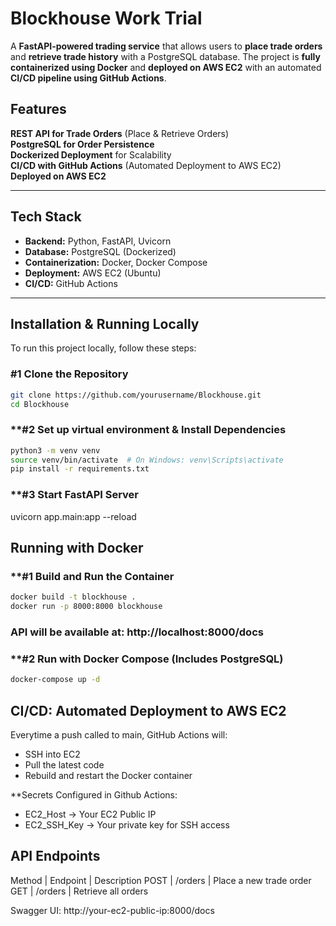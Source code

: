 # Blockhouse Work Trial

A **FastAPI-powered trading service** that allows users to **place trade orders** and **retrieve trade history** with a PostgreSQL database. The project is **fully containerized using Docker** and **deployed on AWS EC2** with an automated **CI/CD pipeline using GitHub Actions**.

## Features
**REST API for Trade Orders** (Place & Retrieve Orders)    
**PostgreSQL for Order Persistence**  
**Dockerized Deployment** for Scalability  
**CI/CD with GitHub Actions** (Automated Deployment to AWS EC2)  
**Deployed on AWS EC2**  

---

## Tech Stack
- **Backend:** Python, FastAPI, Uvicorn
- **Database:** PostgreSQL (Dockerized)
- **Containerization:** Docker, Docker Compose
- **Deployment:** AWS EC2 (Ubuntu)
- **CI/CD:** GitHub Actions

---

## Installation & Running Locally
To run this project locally, follow these steps:

### **#1️ Clone the Repository**
```sh
git clone https://github.com/yourusername/Blockhouse.git
cd Blockhouse
```

### **#2 Set up virtual environment & Install Dependencies
```sh
python3 -m venv venv
source venv/bin/activate  # On Windows: venv\Scripts\activate
pip install -r requirements.txt
```
### **#3 Start FastAPI Server
uvicorn app.main:app --reload

## Running with Docker

### **#1 Build and Run the Container
```sh
docker build -t blockhouse .
docker run -p 8000:8000 blockhouse
```
### API will be available at: http://localhost:8000/docs

### **#2 Run with Docker Compose (Includes PostgreSQL)
```sh
docker-compose up -d
```

## CI/CD: Automated Deployment to AWS EC2
Everytime a push called to main, GitHub Actions will:
- SSH into EC2
- Pull the latest code
- Rebuild and restart the Docker container

**Secrets Configured in Github Actions:
- EC2_Host -> Your EC2 Public IP
- EC2_SSH_Key -> Your private key for SSH access

## API Endpoints
Method | Endpoint	| Description
POST	 | /orders	| Place a new trade order
GET	   | /orders  | Retrieve all orders

Swagger UI: http://your-ec2-public-ip:8000/docs

